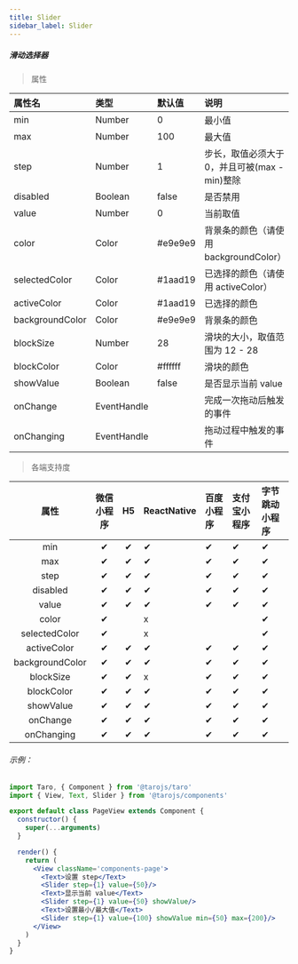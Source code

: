 ```yaml
---
title: Slider
sidebar_label: Slider
---
```


##### 滑动选择器

> 属性

| 属性名 | 类型 | 默认值 | 说明 |
| :- | :- | :- | :- |
| min             | Number      | 0       | 最小值 |
| max             | Number      | 100     | 最大值 |
| step            | Number      | 1       | 步长，取值必须大于 0，并且可被(max - min)整除 |
| disabled        | Boolean     | false   | 是否禁用   |
| value           | Number      | 0       | 当前取值   |
| color           | Color       | #e9e9e9 | 背景条的颜色（请使用 backgroundColor）        |
| selectedColor  | Color       | #1aad19 | 已选择的颜色（请使用 activeColor）            |
| activeColor     | Color       | #1aad19 | 已选择的颜色    |
| backgroundColor | Color       | #e9e9e9 | 背景条的颜色    |
| blockSize      | Number      | 28      | 滑块的大小，取值范围为 12 - 28 |
| blockColor     | Color       | #ffffff | 滑块的颜色 |
| showValue      | Boolean     | false   | 是否显示当前 value  |
| onChange       | EventHandle |         | 完成一次拖动后触发的事件 |
| onChanging     | EventHandle |         | 拖动过程中触发的事件|

>各端支持度

| 属性 | 微信小程序 | H5 | ReactNative | 百度小程序 | 支付宝小程序 | 字节跳动小程序 |
| :-: | :-: | :-: | :- | :- | :- | :- |
| min            | ✔ | ✔ | ✔ | ✔ | ✔ | ✔ |
| max            | ✔ | ✔ | ✔ | ✔ | ✔ | ✔ |
| step           | ✔ | ✔ | ✔ | ✔ | ✔ | ✔ |
| disabled       | ✔ | ✔ | ✔ | ✔ | ✔ | ✔ |
| value          | ✔ | ✔ | ✔ | ✔ | ✔ | ✔ |
| color          | ✔ |  | x | |  | ✔ |
| selectedColor  | ✔ |  | x |  |  | ✔ |
| activeColor    | ✔ | ✔ | ✔ | ✔ | ✔ | ✔ |
| backgroundColor| ✔ | ✔ | ✔ | ✔ | ✔ | ✔ |
| blockSize      | ✔ | ✔ | x | ✔ | ✔ | ✔ |
| blockColor     | ✔ | ✔ | ✔ | ✔ | ✔ | ✔ |
| showValue      | ✔ | ✔ | ✔ | ✔ | ✔ | ✔ |
| onChange       | ✔ | ✔ | ✔ | ✔ | ✔ | ✔ |
| onChanging     | ✔ | ✔ | ✔ | ✔ | ✔ | ✔ |



###### 示例：
```jsx
import Taro, { Component } from '@tarojs/taro'
import { View, Text, Slider } from '@tarojs/components'

export default class PageView extends Component {
  constructor() {
    super(...arguments)
  }

  render() {
    return (
      <View className='components-page'>
        <Text>设置 step</Text>
        <Slider step={1} value={50}/>
        <Text>显示当前 value</Text>
        <Slider step={1} value={50} showValue/>
        <Text>设置最小/最大值</Text>
        <Slider step={1} value={100} showValue min={50} max={200}/>
      </View>
    )
  }
}
```
